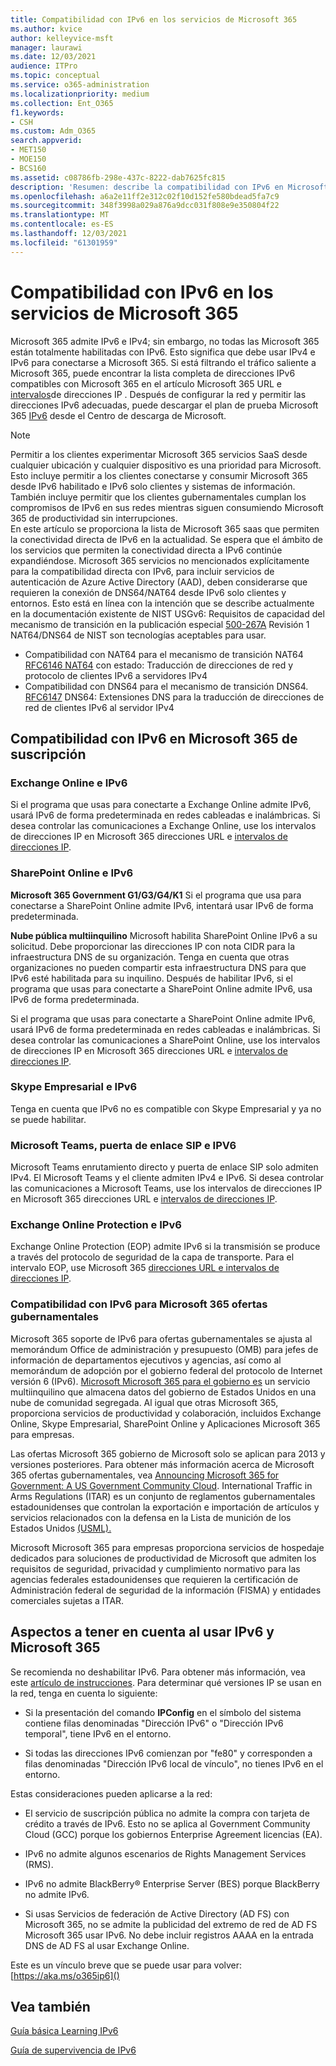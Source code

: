 ```yaml
---
title: Compatibilidad con IPv6 en los servicios de Microsoft 365
ms.author: kvice
author: kelleyvice-msft
manager: laurawi
ms.date: 12/03/2021
audience: ITPro
ms.topic: conceptual
ms.service: o365-administration
ms.localizationpriority: medium
ms.collection: Ent_O365
f1.keywords:
- CSH
ms.custom: Adm_O365
search.appverid:
- MET150
- MOE150
- BCS160
ms.assetid: c08786fb-298e-437c-8222-dab7625fc815
description: 'Resumen: describe la compatibilidad con IPv6 en Microsoft 365 componentes y en Microsoft 365 ofertas gubernamentales.'
ms.openlocfilehash: a6a2e11ff2e312c02f10d152fe580bdead5fa7c9
ms.sourcegitcommit: 348f3998a029a876a9dcc031f808e9e350804f22
ms.translationtype: MT
ms.contentlocale: es-ES
ms.lasthandoff: 12/03/2021
ms.locfileid: "61301959"
---
```

# <a name="ipv6-support-in-microsoft-365-services"></a>Compatibilidad con IPv6 en los servicios de Microsoft 365

Microsoft 365 admite IPv6 e IPv4; sin embargo, no todas las Microsoft 365 están totalmente habilitadas con IPv6. Esto significa que debe usar IPv4 e IPv6 para conectarse a Microsoft 365. Si está filtrando el tráfico saliente a Microsoft 365, puede encontrar la lista completa de direcciones IPv6 compatibles con Microsoft 365 en el artículo Microsoft 365 URL e [intervalos](urls-and-ip-address-ranges.md)de direcciones IP . Después de configurar la red y permitir las direcciones IPv6 adecuadas, puede descargar el plan de prueba Microsoft 365 [IPv6](https://go.microsoft.com/fwlink/?LinkId=293447) desde el Centro de descarga de Microsoft.

> [!NOTE]
> Permitir a los clientes experimentar Microsoft 365 servicios SaaS desde cualquier ubicación y cualquier dispositivo es una prioridad para Microsoft. Esto incluye permitir a los clientes conectarse y consumir Microsoft 365 desde IPv6 habilitado e IPv6 solo clientes y sistemas de información. También incluye permitir que los clientes gubernamentales cumplan los compromisos de IPv6 en sus redes mientras siguen consumiendo Microsoft 365 de productividad sin interrupciones.  
> En este artículo se proporciona la lista de Microsoft 365 saas que permiten la conectividad directa de IPv6 en la actualidad. Se espera que el ámbito de los servicios que permiten la conectividad directa a IPv6 continúe expandiéndose. Microsoft 365 servicios no mencionados explícitamente para la compatibilidad directa con IPv6, para incluir servicios de autenticación de Azure Active Directory (AAD), deben considerarse que requieren la conexión de DNS64/NAT64 desde IPv6 solo clientes y entornos.  Esto está en línea con la intención que se describe actualmente en la documentación existente de NIST USGv6: Requisitos de capacidad del mecanismo de transición en la publicación especial [500-267A](https://nvlpubs.nist.gov/nistpubs/specialpublications/NIST.SP.500-267Ar1.pdf) Revisión 1 NAT64/DNS64 de NIST son tecnologías aceptables para usar.
> - Compatibilidad con NAT64 para el mecanismo de transición NAT64 [RFC6146 NAT64](https://datatracker.ietf.org/doc/html/rfc6146) con estado: Traducción de direcciones de red y protocolo de clientes IPv6 a servidores IPv4
> - Compatibilidad con DNS64 para el mecanismo de transición DNS64. [RFC6147](https://datatracker.ietf.org/doc/html/rfc6147) DNS64: Extensiones DNS para la traducción de direcciones de red de clientes IPv6 al servidor IPv4

  
## <a name="ipv6-support-in-microsoft-365-subscription-service"></a>Compatibilidad con IPv6 en Microsoft 365 de suscripción

### <a name="exchange-online-and-ipv6"></a>Exchange Online e IPv6

Si el programa que usas para conectarte a Exchange Online admite IPv6, usará IPv6 de forma predeterminada en redes cableadas e inalámbricas. Si desea controlar las comunicaciones a Exchange Online, use los intervalos de direcciones IP en Microsoft 365 direcciones URL e [intervalos de direcciones IP](urls-and-ip-address-ranges.md).
  
### <a name="sharepoint-online-and-ipv6"></a>SharePoint Online e IPv6

 **Microsoft 365 Government G1/G3/G4/K1** Si el programa que usa para conectarse a SharePoint Online admite IPv6, intentará usar IPv6 de forma predeterminada.
  
 **Nube pública multiinquilino** Microsoft habilita SharePoint Online IPv6 a su solicitud. Debe proporcionar las direcciones IP con nota CIDR para la infraestructura DNS de su organización. Tenga en cuenta que otras organizaciones no pueden compartir esta infraestructura DNS para que IPv6 esté habilitada para su inquilino. Después de habilitar IPv6, si el programa que usas para conectarte a SharePoint Online admite IPv6, usa IPv6 de forma predeterminada.
  
Si el programa que usas para conectarte a SharePoint Online admite IPv6, usará IPv6 de forma predeterminada en redes cableadas e inalámbricas. Si desea controlar las comunicaciones a SharePoint Online, use los intervalos de direcciones IP en Microsoft 365 direcciones URL e [intervalos de direcciones IP](urls-and-ip-address-ranges.md).
  
 
  
### <a name="skype-for-business-and-ipv6"></a>Skype Empresarial e IPv6

Tenga en cuenta que IPv6 no es compatible con Skype Empresarial y ya no se puede habilitar.

### <a name="microsoft-teams-sip-gateway-and-ipv6"></a>Microsoft Teams, puerta de enlace SIP e IPV6

Microsoft Teams enrutamiento directo y puerta de enlace SIP solo admiten IPv4. El Microsoft Teams y el cliente admiten IPv4 e IPv6. Si desea controlar las comunicaciones a Microsoft Teams, use los intervalos de direcciones IP en Microsoft 365 direcciones URL e [intervalos de direcciones IP](urls-and-ip-address-ranges.md).
  
### <a name="exchange-online-protection-and-ipv6"></a>Exchange Online Protection e IPv6

Exchange Online Protection (EOP) admite IPv6 si la transmisión se produce a través del protocolo de seguridad de la capa de transporte. Para el intervalo EOP, use Microsoft 365 [direcciones URL e intervalos de direcciones IP](urls-and-ip-address-ranges.md).
  
### <a name="ipv6-support-for-microsoft-365-government-offerings"></a>Compatibilidad con IPv6 para Microsoft 365 ofertas gubernamentales

Microsoft 365 soporte de IPv6 para ofertas gubernamentales se ajusta al memorándum Office de administración y presupuesto (OMB) para jefes de información de departamentos ejecutivos y agencias, así como al memorándum de adopción por el gobierno federal del protocolo de Internet versión 6 (IPv6). [Microsoft Microsoft 365 para el gobierno es](https://go.microsoft.com/fwlink/p/?LinkId=325414) un servicio multiinquilino que almacena datos del gobierno de Estados Unidos en una nube de comunidad segregada. Al igual que otras Microsoft 365, proporciona servicios de productividad y colaboración, incluidos Exchange Online, Skype Empresarial, SharePoint Online y Aplicaciones Microsoft 365 para empresas. 

Las ofertas Microsoft 365 gobierno de Microsoft solo se aplican para 2013 y versiones posteriores. Para obtener más información acerca de Microsoft 365 ofertas gubernamentales, vea [Announcing Microsoft 365 for Government: A US Government Community Cloud](https://go.microsoft.com/fwlink/p/?LinkId=325414). International Traffic in Arms Regulations (ITAR) es un conjunto de reglamentos gubernamentales estadounidenses que controlan la exportación e importación de artículos y servicios relacionados con la defensa en la Lista de munición de los Estados Unidos [(USML).](https://go.microsoft.com/fwlink/p/?LinkId=325415) 

Microsoft Microsoft 365 para empresas proporciona servicios de hospedaje dedicados para soluciones de productividad de Microsoft que admiten los requisitos de seguridad, privacidad y cumplimiento normativo para las agencias federales estadounidenses que requieren la certificación de Administración federal de seguridad de la información (FISMA) y entidades comerciales sujetas a ITAR.
  
## <a name="things-to-consider-when-using-ipv6-and-microsoft-365"></a>Aspectos a tener en cuenta al usar IPv6 y Microsoft 365

Se recomienda no deshabilitar IPv6. Para obtener más información, vea este [artículo de instrucciones](https://support.microsoft.com/help/929852/guidance-for-configuring-ipv6-in-windows-for-advanced-users). Para determinar qué versiones IP se usan en la red, tenga en cuenta lo siguiente:
  
- Si la presentación del comando **IPConfig** en el símbolo del sistema contiene filas denominadas "Dirección IPv6" o "Dirección IPv6 temporal", tiene IPv6 en el entorno.

- Si todas las direcciones IPv6 comienzan por "fe80" y corresponden a filas denominadas "Dirección IPv6 local de vínculo", no tienes IPv6 en el entorno.

Estas consideraciones pueden aplicarse a la red:
  
- El servicio de suscripción pública no admite la compra con tarjeta de crédito a través de IPv6. Esto no se aplica al Government Community Cloud (GCC) porque los gobiernos Enterprise Agreement licencias (EA).

- IPv6 no admite algunos escenarios de Rights Management Services (RMS).

- IPv6 no admite BlackBerry® Enterprise Server (BES) porque BlackBerry no admite IPv6.

- Si usas Servicios de federación de Active Directory (AD FS) con Microsoft 365, no se admite la publicidad del extremo de red de AD FS Microsoft 365 usar IPv6. No debe incluir registros AAAA en la entrada DNS de AD FS al usar Exchange Online. 

Este es un vínculo breve que se puede usar para volver: [https://aka.ms/o365ip6]()

## <a name="see-also"></a>Vea también

[Guía básica Learning IPv6](/previous-versions/windows/it-pro/windows-server-2008-R2-and-2008/gg250710(v%3dws.10))
  
[Guía de supervivencia de IPv6](https://social.technet.microsoft.com/wiki/contents/articles/1728.ipv6-survival-guide.aspx)
